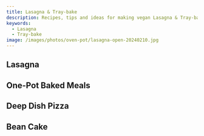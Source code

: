 ```yaml
---
title: Lasagna & Tray-bake
description: Recipes, tips and ideas for making vegan Lasagna & Tray-bake in a practical, healthy and sustainable way.
keywords: 
  - Lasagna
  - Tray-bake
image: /images/photos/oven-pot/lasagna-open-20240210.jpg
---
```


## Lasagna
## One-Pot Baked Meals
## Deep Dish Pizza
## Bean Cake